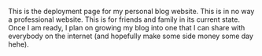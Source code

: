 This is the deployment page for my personal blog website. This is in no way a professional website. This is for friends and family in its current state. Once I am ready, I plan on growing my blog into one that I can share with everybody on the internet (and hopefully make some side money some day hehe).
